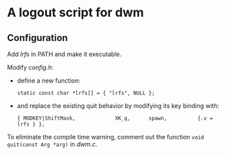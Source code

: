 # A logout script for dwm

## Configuration
Add *lrfs* in PATH and make it executable.

Modify *config.h*:
- define a new function:
  ```
  static const char *lrfs[] = { "lrfs", NULL };
  ```
- and replace the existing quit behavior by modifying its key binding with:
  ```
  { MODKEY|ShiftMask,             XK_q,      spawn,          {.v = lrfs } },
  ```
To eliminate the compile time warning, comment out the function ```void quit(const Arg *arg)``` in *dwm.c*.